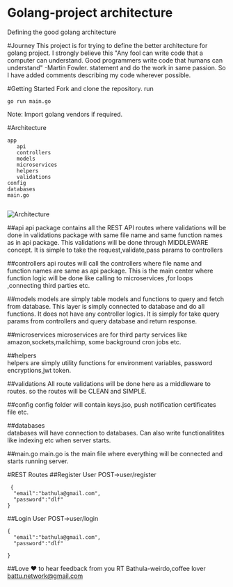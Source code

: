 # Golang-project architecture
Defining the good golang architecture

#Journey
This project is for trying to define the better architecture for golang project. I strongly believe this "Any fool can write code that a computer can understand. Good programmers write code that humans can understand" -Martin Fowler. statement and do the work in same passion. So I have added comments describing my code wherever possible.

#Getting Started
Fork and clone the repository.
run
```
go run main.go
```
Note: Import golang vendors if required.

#Architecture
```
app
   api
   controllers
   models
   microservices
   helpers
   validations
config
databases
main.go  
  
```
![Architecture](http://s3-sa-east-1.amazonaws.com/todovapersonal/golang-architecture.png)

##api
   api package contains all the REST API routes where validations will be done in validations package with same file name and same function names as in api package. This validations will be done through MIDDLEWARE concept.
It is simple to take the request,validate,pass params to controllers

##controllers
   api routes will call the controllers where file name and function names are same as api package.
   This is the main center where function logic will be done like calling to microservices ,for loops ,connecting third parties etc. 
   
##models
   models are simply table models and functions to query and fetch from database. This layer is simply connected to database and do all functions. It does not have any controller logics. It is simply for take query params from controllers and query database and return response.
   
##microservices
   microservices are for third party services like amazon,sockets,mailchimp, some background cron jobs etc.
   
##helpers   
   helpers are simply utility functions for environment variables, password encryptions,jwt token.
   
##validations
   All route validations will be done here as a middleware to routes. so the routes will be CLEAN and SIMPLE.
   
##config 
   config folder will contain keys.jso, push notification certificates file etc.
   
##databases   
   databases will have connection to databases. Can also write functionalitites like indexing etc when server starts.
   
##main.go
main.go is the main file where everything will be connected and starts running server.

#REST Routes
##Register User
POST->user/register
```
 {
  "email":"bathula@gmail.com",
  "password":"dlf"  
}
```

##Login User
POST->user/login
```
{
  "email":"bathula@gmail.com",
  "password":"dlf"
 
}
```



##Love :heart: to hear feedback from you
RT Bathula-weirdo,coffee lover
battu.network@gmail.com
